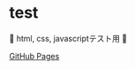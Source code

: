 # test

:dog: html, css, javascriptテスト用 :dog:

[GitHub Pages](https://tomo-john.github.io/test/index.html)

